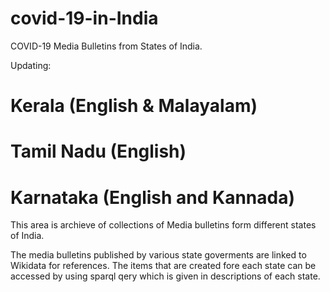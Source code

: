 # covid-19-in-India
COVID-19 Media Bulletins from States of India.

Updating:

# Kerala (English & Malayalam)
# Tamil Nadu (English)
# Karnataka (English and Kannada)


This area is archieve of collections of Media bulletins form different states of India.

The media bulletins published by various state goverments are linked to Wikidata for references. The items that are created fore each state can be accessed by using sparql qery which is given in descriptions of each state.
